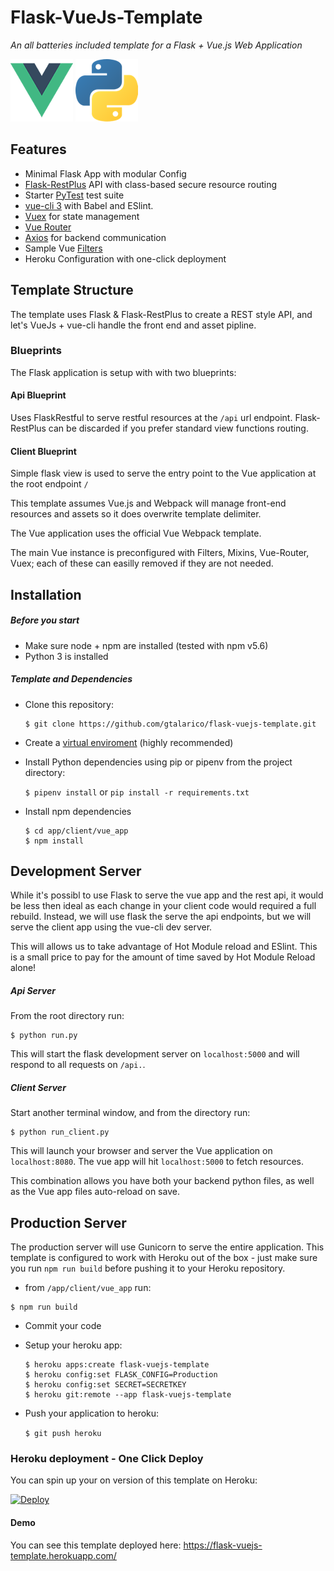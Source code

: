 # Flask-VueJs-Template

_An all batteries included template for a Flask + Vue.js Web Application_

![Vue Logo](/docs/vue-logo.png "Vue Logo") ![Python Logo](/docs/python-logo.png "Python Logo")

## Features
* Minimal Flask App with modular Config
* [Flask-RestPlus](http://flask-restplus.readthedocs.io) API with class-based secure resource routing
* Starter [PyTest](http://pytest.org) test suite
* [vue-cli 3](https://github.com/vuejs/vue-cli/blob/dev/docs/README.md) with Babel and ESlint.
* [Vuex](https://vuex.vuejs.org/) for state management
* [Vue Router](https://router.vuejs.org/)
* [Axios](https://vuex.vuejs.org/) for backend communication
* Sample Vue [Filters](https://vuejs.org/v2/guide/filters.html)
* Heroku Configuration with one-click deployment

## Template Structure

The template uses Flask & Flask-RestPlus to create a REST style API,
and let's VueJs + vue-cli handle the front end and asset pipline.

### Blueprints

The Flask application is setup with with two blueprints:


#### Api Blueprint

Uses FlaskRestful to serve restful resources at the `/api` url endpoint.
Flask-RestPlus can be discarded if you prefer standard view functions routing.

#### Client Blueprint

Simple flask view is used to serve the entry point to the Vue application at the root endpoint `/`

This template assumes Vue.js and Webpack will manage front-end resources and assets so it does overwrite template delimiter.

The Vue application uses the official Vue Webpack template.

The main Vue instance is preconfigured with Filters, Mixins, Vue-Router, Vuex; each of these can easilly removed if they are not needed.



## Installation

##### Before you start

* Make sure node + npm are installed (tested with npm v5.6)
* Python 3 is installed

##### Template and Dependencies

* Clone this repository:

	```
	$ git clone https://github.com/gtalarico/flask-vuejs-template.git
	```

* Create a [virtual enviroment](https://packaging.python.org/tutorials/managing-dependencies/#managing-dependencies) (highly recommended)

* Install Python dependencies using pip or pipenv from the project directory:

	`$ pipenv install` or `pip install -r requirements.txt`

* Install npm dependencies

	```
	$ cd app/client/vue_app
	$ npm install
	```


## Development Server

While it's possibl to use Flask to serve the vue app and the rest api, it would be less then ideal as each change in your client code would required a full rebuild. Instead, we will use flask the serve the api endpoints, but we will serve the client app using the vue-cli dev server.

This will allows us to take advantage of Hot Module reload and ESlint. This is a small price to pay for the amount of time saved by Hot Module Reload alone!

##### Api Server

From the root directory run:

```
$ python run.py
```

This will start the flask development server on `localhost:5000` and will respond to all requests on `/api.`.

##### Client Server

Start another terminal window, and from the directory run:

```
$ python run_client.py
```

This will launch your browser and server the Vue application on `localhost:8080`. The vue app will hit `localhost:5000` to fetch resources.

This combination allows you have both your backend python files, as well as the Vue app files auto-reload on save.


## Production Server

The production server will use Gunicorn to serve the entire application.
This template is configured to work with Heroku out of the box - just make sure you run `npm run build` before pushing it to your Heroku repository.

* from `/app/client/vue_app` run:

```
$ npm run build
```

* Commit your code

* Setup your heroku app:

	```
	$ heroku apps:create flask-vuejs-template
	$ heroku config:set FLASK_CONFIG=Production
	$ heroku config:set SECRET=SECRETKEY
	$ heroku git:remote --app flask-vuejs-template
	```
* Push your application to heroku:

	```$ git push heroku```

### Heroku deployment - One Click Deploy

You can spin up your on version of this template on Heroku:

[![Deploy](https://www.herokucdn.com/deploy/button.svg)](https://heroku.com/deploy?template=https://github.com/gtalarico/flask-vuejs-template)

#### Demo

You can see this template deployed here:
https://flask-vuejs-template.herokuapp.com/

